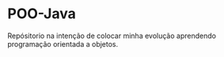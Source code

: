 # POO-Java
 Repósitorio na intenção de colocar minha evolução aprendendo programação orientada a objetos.
